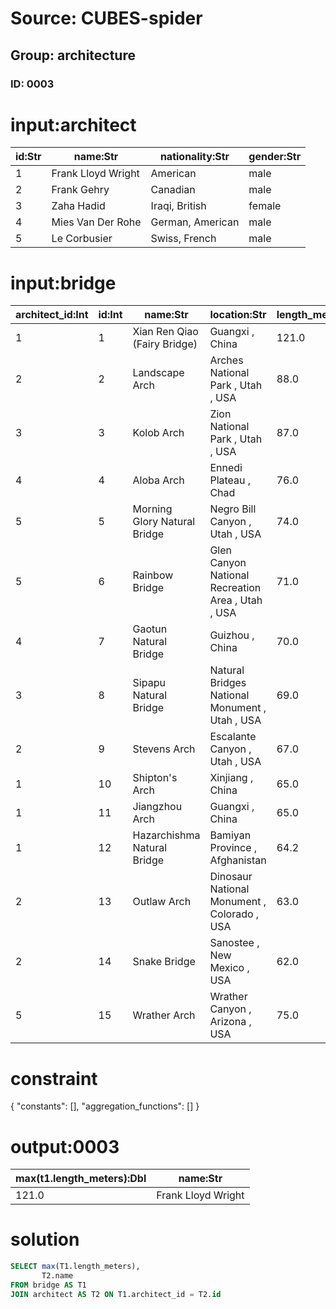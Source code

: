 # Source: CUBES-spider
## Group: architecture
### ID: 0003

# input:architect

| id:Str | name:Str | nationality:Str | gender:Str |
|---|---|---|---|
| 1 | Frank Lloyd Wright | American | male |
| 2 | Frank Gehry | Canadian | male |
| 3 | Zaha Hadid | Iraqi, British | female |
| 4 | Mies Van Der Rohe | German, American | male |
| 5 | Le Corbusier | Swiss, French | male |

# input:bridge

| architect_id:Int | id:Int | name:Str | location:Str | length_meters:Dbl | length_feet:Dbl |
|---|---|---|---|---|---|
| 1 | 1 | Xian Ren Qiao (Fairy Bridge) | Guangxi , China | 121.0 | 400.0 |
| 2 | 2 | Landscape Arch | Arches National Park , Utah , USA | 88.0 | 290.0 |
| 3 | 3 | Kolob Arch | Zion National Park , Utah , USA | 87.0 | 287.0 |
| 4 | 4 | Aloba Arch | Ennedi Plateau , Chad | 76.0 | 250.0 |
| 5 | 5 | Morning Glory Natural Bridge | Negro Bill Canyon , Utah , USA | 74.0 | 243.0 |
| 5 | 6 | Rainbow Bridge | Glen Canyon National Recreation Area , Utah , USA | 71.0 | 234.0 |
| 4 | 7 | Gaotun Natural Bridge | Guizhou , China | 70.0 | 230.0 |
| 3 | 8 | Sipapu Natural Bridge | Natural Bridges National Monument , Utah , USA | 69.0 | 225.0 |
| 2 | 9 | Stevens Arch | Escalante Canyon , Utah , USA | 67.0 | 220.0 |
| 1 | 10 | Shipton's Arch | Xinjiang , China | 65.0 | 212.0 |
| 1 | 11 | Jiangzhou Arch | Guangxi , China | 65.0 | 212.0 |
| 1 | 12 | Hazarchishma Natural Bridge | Bamiyan Province , Afghanistan | 64.2 | 210.6 |
| 2 | 13 | Outlaw Arch | Dinosaur National Monument , Colorado , USA | 63.0 | 206.0 |
| 2 | 14 | Snake Bridge | Sanostee , New Mexico , USA | 62.0 | 204.0 |
| 5 | 15 | Wrather Arch | Wrather Canyon , Arizona , USA | 75.0 | 246.0 |

# constraint

{
  "constants": [],
  "aggregation_functions": []
}

# output:0003

| max(t1.length_meters):Dbl | name:Str |
|---|---|
| 121.0 | Frank Lloyd Wright |

# solution

```sql
SELECT max(T1.length_meters),
       T2.name
FROM bridge AS T1
JOIN architect AS T2 ON T1.architect_id = T2.id
```
